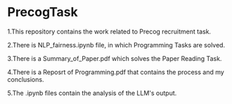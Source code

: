 # PrecogTask
1.This repository contains the work related to Precog recruitment task.

2.There is NLP_fairness.ipynb file, in which Programming Tasks are solved.

3.There is a Summary_of_Paper.pdf which solves the Paper Reading Task.

4.There is a Reposrt of Programming.pdf that contains the process and my conclusions.

5.The .ipynb files contain the analysis of the LLM's output.
